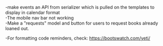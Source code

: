 -make events an API from serializer which is pulled on the templates to display in calendar format  
-The mobile nav bar not working  
-Make a "requests" model and button for users to request books already loaned out.  


-For formatting code reminders, check: https://bootswatch.com/yeti/   